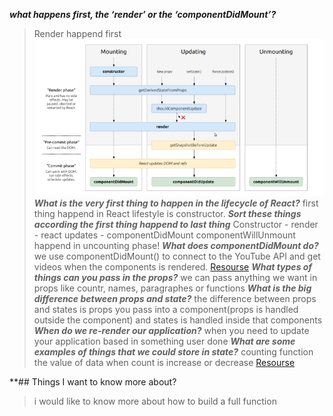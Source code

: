 **_what happens first, the ‘render’ or the ‘componentDidMount’?_**
>Render happend first ![this paragrach show the sort](./0_0saPKFiTUk6W3FYp.png) 
**_What is the very first thing to happen in the lifecycle of React?_**
> first thing happend in React lifestyle is constructor.
**_Sort these things according the first thing happend to last thing_**
> Constructor - render - react updates - componentDidMount
> componentWillUnmount happend in uncounting phase! 
**_What does componentDidMount do?_**
> we use componentDidMount() to connect to the YouTube API and get videos when the components is rendered.
[Resourse](https://medium.com/@joshuablankenshipnola/react-component-lifecycle-events-cb77e670a093)
**_What types of things can you pass in the props?_**
> we can pass anything we want in props like countr, names, paragraphes or functions
**_What is the big difference between props and state?_**
> the difference between props and states is props you pass into a component(props is handled outside the component) and states is handled inside that components 
**_When do we re-render our application?_**
> when you need to update your application based in something user done
**_What are some examples of things that we could store in state?_**
> counting function the value of data when count is increase or decrease
[Resourse](https://www.youtube.com/watch?v=IYvD9oBCuJI)

**## Things I want to know more about?
> i would like to know more about how to build a full function